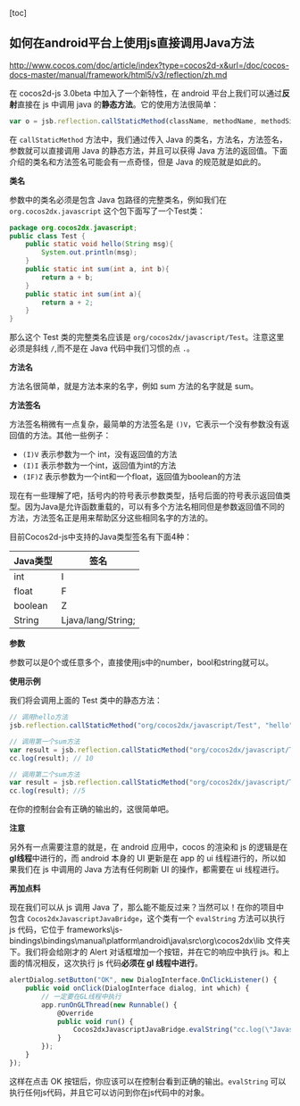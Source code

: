 [toc]

## 如何在android平台上使用js直接调用Java方法

http://www.cocos.com/doc/article/index?type=cocos2d-x&url=/doc/cocos-docs-master/manual/framework/html5/v3/reflection/zh.md

在 cocos2d-js 3.0beta 中加入了一个新特性，在 android 平台上我们可以通过**反射**直接在 js 中调用 java 的**静态方法**。它的使用方法很简单：

```js
var o = jsb.reflection.callStaticMethod(className, methodName, methodSignature, parameters...)
```

在 `callStaticMethod` 方法中，我们通过传入 Java 的类名，方法名，方法签名，参数就可以直接调用 Java 的静态方法，并且可以获得 Java 方法的返回值。下面介绍的类名和方法签名可能会有一点奇怪，但是 Java 的规范就是如此的。

**类名**

参数中的类名必须是包含 Java 包路径的完整类名，例如我们在 `org.cocos2dx.javascript` 这个包下面写了一个Test类：

```java
package org.cocos2dx.javascript;
public class Test {
    public static void hello(String msg){
        System.out.println(msg);
    }
    public static int sum(int a, int b){
        return a + b;
    }
    public static int sum(int a){
        return a + 2;
    }
}
```

那么这个 Test 类的完整类名应该是 `org/cocos2dx/javascript/Test`。注意这里必须是斜线 `/`,而不是在 Java 代码中我们习惯的点 `.`。

**方法名**

方法名很简单，就是方法本来的名字，例如 sum 方法的名字就是 sum。

**方法签名**

方法签名稍微有一点复杂，最简单的方法签名是 `()V`，它表示一个没有参数没有返回值的方法。其他一些例子：

- `(I)V` 表示参数为一个 int，没有返回值的方法
- `(I)I` 表示参数为一个int，返回值为int的方法
- `(IF)Z` 表示参数为一个int和一个float，返回值为boolean的方法

现在有一些理解了吧，括号内的符号表示参数类型，括号后面的符号表示返回值类型。因为Java是允许函数重载的，可以有多个方法名相同但是参数返回值不同的方法，方法签名正是用来帮助区分这些相同名字的方法的。

目前Cocos2d-js中支持的Java类型签名有下面4种：

|Java类型  |签名
|-|-
|int      |I
|float    |F
|boolean  |Z
|String   |Ljava/lang/String;

**参数**

参数可以是0个或任意多个，直接使用js中的number，bool和string就可以。

**使用示例**

我们将会调用上面的 Test 类中的静态方法：

```js
// 调用hello方法
jsb.reflection.callStaticMethod("org/cocos2dx/javascript/Test", "hello", "(Ljava/lang/String;)V", "this is a message from js");

// 调用第一个sum方法
var result = jsb.reflection.callStaticMethod("org/cocos2dx/javascript/Test", "sum", "(II)I", 3, 7);
cc.log(result); // 10

// 调用第二个sum方法
var result = jsb.reflection.callStaticMethod("org/cocos2dx/javascript/Test", "sum", "(I)I", 3);
cc.log(result); //5
```

在你的控制台会有正确的输出的，这很简单吧。

**注意**

另外有一点需要注意的就是，在 android 应用中，cocos 的渲染和 js 的逻辑是在**gl线程**中进行的，而 android 本身的 UI 更新是在 app 的 ui 线程进行的，所以如果我们在 js 中调用的 Java 方法有任何刷新 UI 的操作，都需要在 ui 线程进行。

**再加点料**

现在我们可以从 js 调用 Java 了，那么能不能反过来？当然可以！在你的项目中包含 `Cocos2dxJavascriptJavaBridge`，这个类有一个 `evalString` 方法可以执行 js 代码，它位于 frameworks\js-bindings\bindings\manual\platform\android\java\src\org\cocos2dx\lib 文件夹下。我们将会给刚才的 Alert 对话框增加一个按钮，并在它的响应中执行 js。和上面的情况相反，这次执行 js 代码**必须在 gl 线程中进行**。

```js
alertDialog.setButton("OK", new DialogInterface.OnClickListener() {
    public void onClick(DialogInterface dialog, int which) {
        // 一定要在GL线程中执行
        app.runOnGLThread(new Runnable() {
            @Override
            public void run() {
                Cocos2dxJavascriptJavaBridge.evalString("cc.log(\"Javascript Java bridge!\")");
            }
        });
    }
});
```

这样在点击 OK 按钮后，你应该可以在控制台看到正确的输出。`evalString` 可以执行任何js代码，并且它可以访问到你在js代码中的对象。